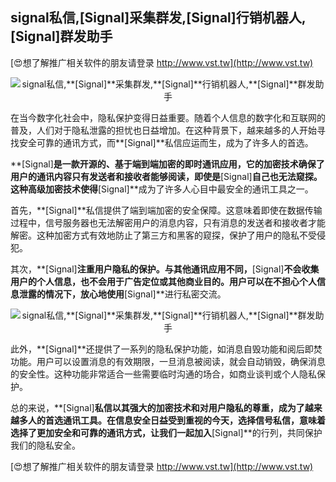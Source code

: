 ## **signal私信,**[Signal]**采集群发,**[Signal]**行销机器人,**[Signal]**群发助手**

[😍想了解推广相关软件的朋友请登录 http://www.vst.tw](http://www.vst.tw)

 <center><img src="https://vst.tw/MP4/tuiguang/png/7.png" alt="signal私信,**[Signal]**采集群发,**[Signal]**行销机器人,**[Signal]**群发助手"></center>

在当今数字化社会中，隐私保护变得日益重要。随着个人信息的数字化和互联网的普及，人们对于隐私泄露的担忧也日益增加。在这种背景下，越来越多的人开始寻找安全可靠的通讯方式，而**[Signal]**私信应运而生，成为了许多人的首选。

**[Signal]**是一款开源的、基于端到端加密的即时通讯应用，它的加密技术确保了用户的通讯内容只有发送者和接收者能够阅读，即使是**[Signal]**自己也无法窥探。这种高级加密技术使得**[Signal]**成为了许多人心目中最安全的通讯工具之一。

首先，**[Signal]**私信提供了端到端加密的安全保障。这意味着即使在数据传输过程中，信号服务器也无法解密用户的消息内容，只有消息的发送者和接收者才能解密。这种加密方式有效地防止了第三方和黑客的窥探，保护了用户的隐私不受侵犯。

其次，**[Signal]**注重用户隐私的保护。与其他通讯应用不同，**[Signal]**不会收集用户的个人信息，也不会用于广告定位或其他商业目的。用户可以在不担心个人信息泄露的情况下，放心地使用**[Signal]**进行私密交流。

 <center><img src="https://vst.tw/MP4/tuiguang/png/2.png" alt="signal私信,**[Signal]**采集群发,**[Signal]**行销机器人,**[Signal]**群发助手"></center>

此外，**[Signal]**还提供了一系列的隐私保护功能，如消息自毁功能和阅后即焚功能。用户可以设置消息的有效期限，一旦消息被阅读，就会自动销毁，确保消息的安全性。这种功能非常适合一些需要临时沟通的场合，如商业谈判或个人隐私保护。

总的来说，**[Signal]**私信以其强大的加密技术和对用户隐私的尊重，成为了越来越多人的首选通讯工具。在信息安全日益受到重视的今天，选择信号私信，意味着选择了更加安全和可靠的通讯方式，让我们一起加入**[Signal]**的行列，共同保护我们的隐私安全。

[😍想了解推广相关软件的朋友请登录 http://www.vst.tw](http://www.vst.tw)



